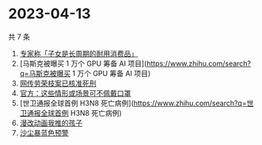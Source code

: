 # 2023-04-13

共 7 条

<!-- BEGIN -->
<!-- 最后更新时间 Thu Apr 13 2023 13:07:19 GMT+0800 (China Standard Time) -->

1. [专家称「子女是长周期的耐用消费品」](https://www.zhihu.com/search?q=专家称「子女是长周期的耐用消费品」)
1. [马斯克被曝买 1 万个 GPU 筹备 AI
   项目](https://www.zhihu.com/search?q=马斯克被曝买 1 万个 GPU 筹备 AI 项目)
1. [网传劳荣枝案已核准死刑](https://www.zhihu.com/search?q=网传劳荣枝案已核准死刑)
1. [官方：这些情形或场景可不佩戴口罩](https://www.zhihu.com/search?q=官方：这些情形或场景可不佩戴口罩)
1. [世卫通报全球首例 H3N8
   死亡病例](https://www.zhihu.com/search?q=世卫通报全球首例 H3N8 死亡病例)
1. [漫改动画我推的孩子](https://www.zhihu.com/search?q=漫改动画我推的孩子)
1. [沙尘暴蓝色预警](https://www.zhihu.com/search?q=沙尘暴蓝色预警)

<!-- END -->
